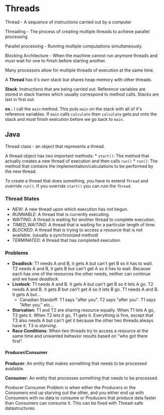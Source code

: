 # Threads

Thread - A sequence of instructions carried out by a computer

Threading - The process of creating multiple threads to achieve parallel processing

Parallel processing - Running multiple computations simultaneously.

Blocking Architecture - When the machine cannot run anymore threads and must wait for one to finish before starting another.

Many processors allow for multiple threads of execution at the same time.

A **Thread** has it's own stack but shares heap memory with other threads.

**Stack**: Instructions that are being carried out. Reference variables are stored in stack frames which usually correspond to method calls. Stacks are last in first out.

**ex.**: I call the `main` method. This puts `main` on the stack with all of it's reference variables. If `main` calls `calculate` then `calculate` gets put onto the stack and must finish execution before we go back to `main`.

## Java
Thread class - an object that represents a thread.

A thread object has two important methods:
    * `start()`: The method that actually creates a new thread of execution and then calls `run()`
    * `run()`: The method that contains the implementation/calculations to be performed by the new thread.

To create a thread that does something, you have to extend `Thread` and override `run()`. If you override `start()` you can ruin the `Thread`.

### Thread States
* *NEW*: A new thread upon which execution has not begun.
* *RUNNABLE*: A thread that is currently executing.
* *WAITING*: A thread is waiting for another thread to complete execution.
* *TIMED_WAITING*: A thread that is waiting for a particular length of time.
* *BLOCKED*: A thread that is trying to access a resource that is not available. (usually a synchronized method)
* *TERMINATED*: A thread that has completed execution.

### Problems
* **Deadlock**: T1 needs A and B, it gets A but can't get B so it has to wait. T2 needs A and B, it gets B but can't get A so it has to wait. Because each has one of the resources the other needs, neither can continue and we have *deadlock*.
* **Livelock**: T1 needs A and B. It gets A but can't get B so it lets A go. T2 needs A and B. It gets B but can't get A so it lets B go. T1 needs A and B. It gets A but...
  * Canadian Standoff: T1 says "after you". T2 says "after you". T1 says "After you." etc...
* **Starvation**: T1 and T2 are sharing resource equally. When T1 lets A go, T2 gets it. When T2 lets it go, T1 gets it. Everything is fine, except that T3 also needs A but can't get it because the other two threads always have it. T3 is *starving*.
* **Race Conditions**: When two threads try to access a resource at the same time and unwanted behavior results based on "who got there first".

#### Producer/Consumer

**Producer**: An entity that makes something that needs to be processed available.

**Consumer**: An entity that processes something that needs to be processed.

Producer Consumer Problem is when either the Producers or the Consumers end up starving out the other, and you either end up with Consumers with no data to consume or Producers that produce data faster than Consumers can consume it. This can be fixed with Thread-safe datastructures.